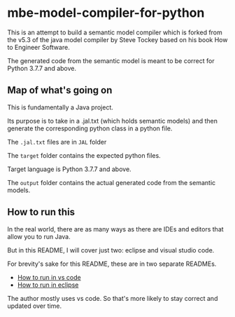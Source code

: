 # mbe-model-compiler-for-python
This is an attempt to build a semantic model compiler which is forked from the v5.3 of the java model compiler by Steve Tockey based on his book How to Engineer Software.

The generated code from the semantic model is meant to be correct for Python 3.7.7 and above.

## Map of what's going on

This is fundamentally a Java project.

Its purpose is to take in a .jal.txt (which holds semantic models) and then generate the corresponding
python class in a python file.

The `.jal.txt` files are in `JAL` folder

The `target` folder contains the expected python files.

Target language is Python 3.7.7 and above.

The `output` folder contains the actual generated code from the semantic models.

## How to run this

In the real world, there are as many ways as there are IDEs and editors that allow you to run Java.

But in this README, I will cover just two: eclipse and visual studio code.

For brevity's sake for this README, these are in two separate READMEs.

- [How to run in vs code](how-to-vscode.md)
- [How to run in eclipse](how-to-eclipse.md)

The author mostly uses vs code. So that's more likely to stay correct and updated over time.

##